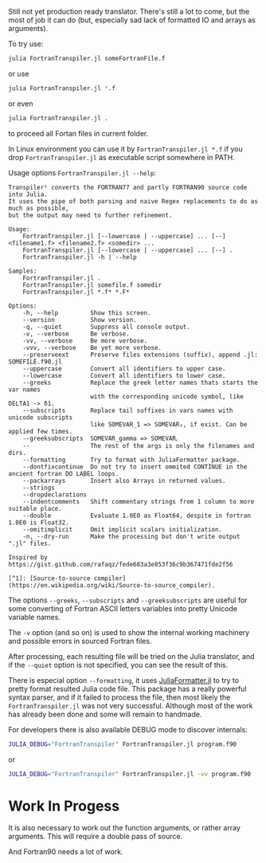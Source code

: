 Still not yet production ready translator. There's still a lot to come, but the most of job it can do
(but, especially sad lack of formatted IO and arrays as arguments).


To try use:
```sh
julia FortranTranspiler.jl someFortranFile.f
```

or use
```sh
julia FortranTranspiler.jl *.f
```

or even
```sh
julia FortranTranspiler.jl .
```
to proceed all Fortan files in current folder.

In Linux environment you can use it by `FortranTranspiler.jl *.f` if you drop `FortranTranspiler.jl` as executable script somewhere in PATH.

Usage options `FortranTranspiler.jl --help`:
```
Transpiler¹ converts the FORTRAN77 and partly FORTRAN90 source code into Julia.
It uses the pipe of both parsing and naive Regex replacements to do as much as possible,
but the output may need to further refinement.

Usage:
    FortranTranspiler.jl [--lowercase | --uppercase] ... [--] <filename1.f> <filename2.f> <somedir> ...
    FortranTranspiler.jl [--lowercase | --uppercase] ... [--] .
    FortranTranspiler.jl -h | --help

Samples:
    FortranTranspiler.jl .
    FortranTranspiler.jl somefile.f somedir
    FortranTranspiler.jl *.f* *.F*

Options:
    -h, --help         Show this screen.
    --version          Show version.
    -q, --quiet        Suppress all console output.
    -v, --verbose      Be verbose.
    -vv, --verbose     Be more verbose.
    -vvv, --verbose    Be yet more verbose.
    --preserveext      Preserve files extensions (suffix), append .jl: SOMEFILE.f90.jl
    --uppercase        Convert all identifiers to upper case.
    --lowercase        Convert all identifiers to lower case.
    --greeks           Replace the greek letter names thats starts the var names
                       with the corresponding unicode symbol, like DELTA1 -> δ1.
    --subscripts       Replace tail suffixes in vars names with unicode subscripts
                       like SOMEVAR_1 => SOMEVAR₁, if exist. Can be applied few times.
    --greeksubscripts  SOMEVAR_gamma => SOMEVARᵧ
    --                 The rest of the args is only the filenames and dirs.
    --formatting       Try to format with JuliaFormatter package.
    --dontfixcontinue  Do not try to insert ommited CONTINUE in the ancient fortran DO LABEL loops.
    --packarrays       Insert also Arrays in returned values.
    --strings
    --dropdeclarations
    --indentcomments   Shift commentary strings from 1 column to more suitable place.
    --double           Evaluate 1.0E0 as Float64, despite in fortran 1.0E0 is Float32.
    --omitimplicit     Omit implicit scalars initialization.
    -n, --dry-run      Make the processing but don't write output ".jl" files.

Inspired by https://gist.github.com/rafaqz/fede683a3e853f36c9b367471fde2f56

[^1]: [Source-to-source compiler](https://en.wikipedia.org/wiki/Source-to-source_compiler).
```

The options `--greeks`, `--subscripts` and `--greeksubscripts` are useful for
some converting of Fortran ASCII letters variables into pretty Unicode variable names.

The `-v` option (and so on) is used to show the internal working machinery and possible errors in sourced Fortran files.

After processing, each resulting file will be tried on the Julia translator,
and if the `--quiet` option is not specified, you can see the result of this.

There is especial option `--formatting`, it uses
[JuliaFormatter.jl](https://github.com/domluna/JuliaFormatter.jl) to try to pretty format
resulted Julia code file.
This package has a really powerful syntax parser, and if it failed to process the file,
then most likely the `FortranTranspiler.jl` was not very successful.
Although most of the work has already been done and some will remain to handmade.

For developers there is also available DEBUG mode to discover internals:
```sh
JULIA_DEBUG="FortranTranspiler" FortranTranspiler.jl program.f90
```
or
```sh
JULIA_DEBUG="FortranTranspiler" FortranTranspiler.jl -vv program.f90
```

# Work In Progess
It is also necessary to work out the function arguments, or rather array arguments. This will require a double pass of source.

And Fortran90 needs a lot of work.
